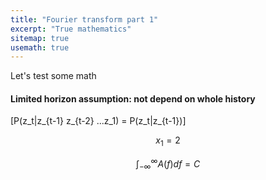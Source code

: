 ```yaml
---
title: "Fourier transform part 1"
excerpt: "True mathematics"
sitemap: true
usemath: true 
---
```


Let's test some math 

#### Limited horizon assumption: not depend on whole history 
\[P(z_t|z_{t-1} z_{t-2} ...z_1) = P(z_t|z_{t-1})\]

$$
  x_1 = 2
$$

$$
  \int_{-\infty}^{\infty} A(f)df = C
$$


